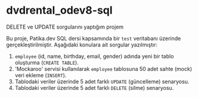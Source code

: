 # dvdrental_odev8-sql
DELETE ve UPDATE sorgularını yaptığım projem


Bu proje, Patika.dev SQL dersi kapsamında bir `test` veritabanı üzerinde gerçekleştirilmiştir.
Aşağıdaki konulara ait sorgular yazılmıştır:

1.  `employee` (id, name, birthday, email, gender) adında yeni bir tablo oluşturma (`CREATE TABLE`).
2.  'Mockaroo' servisi kullanılarak `employee` tablosuna 50 adet sahte (mock) veri ekleme (`INSERT`).
3.  Tablodaki veriler üzerinde 5 adet farklı `UPDATE` (güncelleme) senaryosu.
4.  Tablodaki veriler üzerinde 5 adet farklı `DELETE` (silme) senaryosu.
